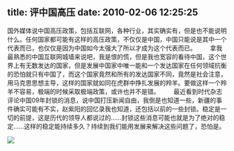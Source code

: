 title: 评中国高压
date: 2010-02-06 12:25:25
---

国外媒体说中国高压政策，包括互联网，各种行业，其实确实有，但是也不能说明什么。任何国家都可能有这样的高压政策，不仅仅是中国，中国只能说是其中一个代表而已，也仅仅是因为中国如今太强大了所以才成为这个代表而已。
　　拿我最熟悉的中国互联网城墙来说吧，我是恨的慌，但是我也宽容的看待中国，这个世界上有无数发达的国家，但是发展中国家中唯一能和一个发达国家在任何领域抗衡的恐怕就只有中国了，而这个国家竟然和所有的发达国家不同，竟然是社会注意，用马克思思想主导，这样的国家就如同在虎群中挣扎发展的羚羊。要做这样一个羚羊不容易，极端的时候采取极端政策，或许也并不是错。
　　最近看到时代杂志评论中国09年封锁的消息，说中国打压新闻自由，我倒是也知道一些，新疆的事件确实可能有不实，赵紫阳的回忆录我也知道，还包括以前的一些封锁。稳定是一切的前提，这是历代的领导人都说过的……封锁这些消息可能也就是为了绝对的稳定……这样的稳定能持续多久？持续到我们能用发展来解决这些问题了，恐怕是。

 ![](http://img.zemanta.com/pixy.gif?x-id=10887d28-b37b-87ae-a2ae-46992e33ddea)
